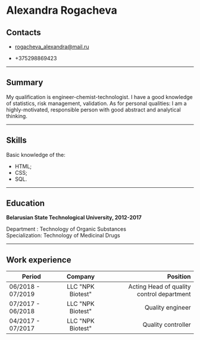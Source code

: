 # **Alexandra Rogacheva**  


## Contacts  

* rogacheva_alexandra@mail.ru  

* +375298869423  

***

## Summary

My qualification is engineer-chemist-technologist.
I have a good knowledge of statistics, risk management, validation.
As for personal qualities: I am a highly-motivated, responsible person with good abstract and analytical thinking.

***

## Skills

Basic knowledge of the:

* HTML;
* CSS;
* SQL.

***

## Education

**Belarusian State Technological
University, 2012-2017**  

Department : Technology of Organic Substances  
Specialization: Technology of Medicinal Drugs

***

## Work experience


| Period      | Company| Position |
| ------------- |:-------------:| -----:|
| 06/2018 - 07/2019       | LLC "NPK Biotest"| Acting Head of quality control department  |
| 07/2017 - 06/2018      |LLC "NPK Biotest"| Quality engineer |
|04/2017 - 07/2017|LLC "NPK Biotest"| Quality controller |

